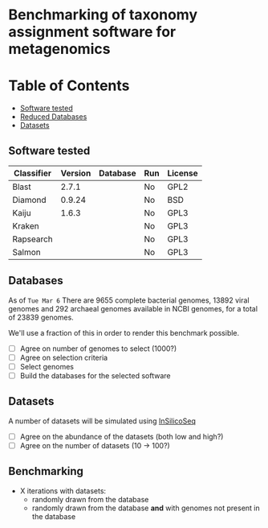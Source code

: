 # Benchmarking of taxonomy assignment software for metagenomics

# Table of Contents

- [Software tested](#software-tested)
- [Reduced Databases](#benchmarked-software)
- [Datasets](#datasets)

## Software tested

| Classifier | Version | Database | Run | License |
| ---------- | ------- | -------- | --- | ------- |
| Blast      | 2.7.1   |          | No  | GPL2    |
| Diamond    | 0.9.24  |          | No  | BSD     |
| Kaiju      | 1.6.3   |          | No  | GPL3    |
| Kraken     |         |          | No  | GPL3    |
| Rapsearch  |         |          | No  | GPL3    |
| Salmon     |         |          | No  | GPL3    |

## Databases

As of `Tue Mar 6` There are 9655 complete bacterial genomes, 13892 viral genomes and 292 archaeal genomes available in NCBI genomes, for a total of 23839 genomes.

We'll use a fraction of this in order to render this benchmark possible.

- [ ] Agree on number of genomes to select (1000?)
- [ ] Agree on selection criteria
- [ ] Select genomes
- [ ] Build the databases for the selected software

## Datasets

A number of datasets will be simulated using [InSilicoSeq](https://github.com/HadrienG/InSilicoSeq)

- [ ] Agree on the abundance of the datasets (both low and high?)
- [ ] Agree on the number of datasets (10 -> 100?)

## Benchmarking

- X iterations with datasets:
  - randomly drawn from the database
  - randomly drawn from the database **and** with genomes not present in the database

